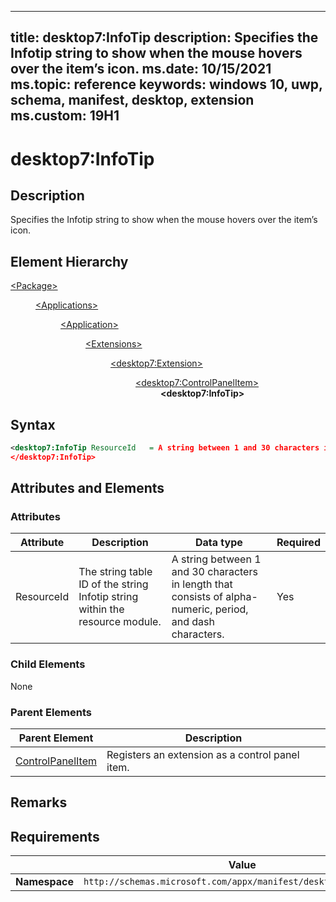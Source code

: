 ﻿---

title: desktop7:InfoTip
description: Specifies the Infotip string to show when the mouse hovers over the item’s icon.
ms.date: 10/15/2021
ms.topic: reference
keywords: windows 10, uwp, schema, manifest, desktop, extension 
ms.custom: 19H1
---

# desktop7:InfoTip

## Description
Specifies the Infotip string to show when the mouse hovers over the item’s icon.

## Element Hierarchy
<dl>
<dt><a href="element-package.md">&lt;Package&gt;</a></dt>
<dd>
<dl>
<dt><a href="element-applications.md">&lt;Applications&gt;</a></dt>
<dd>
<dl>
<dt><a href="element-application.md">&lt;Application&gt;</a></dt>
<dd>
<dl>
<dt><a href="element-1-extensions.md">&lt;Extensions&gt;</a></dt>
<dd>
<dl>
<dt><a href="element-desktop7-extension.md">&lt;desktop7:Extension&gt;</a></dt>
<dd>
<dl>
<dt><a href="element-desktop7-controlpanelitem.md">&lt;desktop7:ControlPanelItem&gt;</a></dt>
<dd><b>&lt;desktop7:InfoTip&gt;</b></dd>
</dl>
</dd>
</dl>
</dd>
</dl>
</dd>
</dl>
</dd>
</dl>
</dd>
</dl>


## Syntax

```xml
<desktop7:InfoTip ResourceId   = A string between 1 and 30 characters in length that consists of alpha-numeric, period, and dash characters. >
</desktop7:InfoTip>
```


## Attributes and Elements

### Attributes

| Attribute | Description | Data type | Required |
|-----------|-------------|-----------|----------|
| ResourceId | The string table ID of the string Infotip string within the resource module. | A string between 1 and 30 characters in length that consists of alpha-numeric, period, and dash characters. | Yes |

### Child Elements

None

### Parent Elements

| Parent Element | Description |
|---------------|-------------|
| [ControlPanelItem](element-desktop7-controlpanelitem.md) | Registers an extension as a control panel item. |  


## Remarks



## Requirements

|               |     Value                                                        |
|---------------|-------------------------------------------------------------|
| **Namespace** | `http://schemas.microsoft.com/appx/manifest/desktop/windows10/7` |